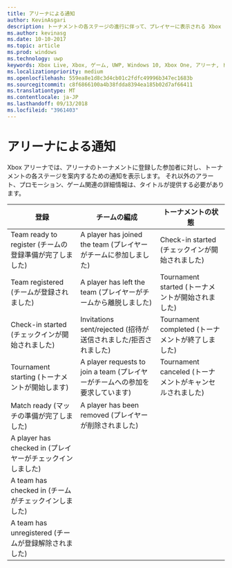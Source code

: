 ```yaml
---
title: アリーナによる通知
author: KevinAsgari
description: トーナメントの各ステージの進行に伴って、プレイヤーに表示される Xbox アリーナの通知について説明します。
ms.author: kevinasg
ms.date: 10-10-2017
ms.topic: article
ms.prod: windows
ms.technology: uwp
keywords: Xbox Live, Xbox, ゲーム, UWP, Windows 10, Xbox One, アリーナ, トーナメント, UX
ms.localizationpriority: medium
ms.openlocfilehash: 559ea8e1d8c3d4cb01c2fdfc49996b347ec1683b
ms.sourcegitcommit: c8f6866100a4b38fdda8394ea185b02d7af66411
ms.translationtype: MT
ms.contentlocale: ja-JP
ms.lasthandoff: 09/13/2018
ms.locfileid: "3961403"
---
```

# <a name="arena-notifications"></a>アリーナによる通知

Xbox アリーナでは、アリーナのトーナメントに登録した参加者に対し、トーナメントの各ステージを案内するための通知を表示します。 それ以外のアラート、プロモーション、ゲーム関連の詳細情報は、タイトルが提供する必要があります。

登録 | チームの編成 | トーナメントの状態
--- | --- | ---
Team ready to register (チームの登録準備が完了しました) | A player has joined the team (プレイヤーがチームに参加しました) | Check-in started (チェックインが開始されました)
Team registered (チームが登録されました) | A player has left the team (プレイヤーがチームから離脱しました) | Tournament started (トーナメントが開始されました)
Check-in started (チェックインが開始されました) | Invitations sent/rejected (招待が送信されました/拒否されました) | Tournament completed (トーナメントが終了しました)
Tournament starting (トーナメントが開始します) | A player requests to join a team (プレイヤーがチームへの参加を要求しています) | Tournament canceled (トーナメントがキャンセルされました)
Match ready (マッチの準備が完了しました) | A player has been removed (プレイヤーが削除されました) |
A player has checked in (プレイヤーがチェックインしました) | |
A team has checked in (チームがチェックインしました) | |
A team has unregistered (チームが登録解除されました) | |
